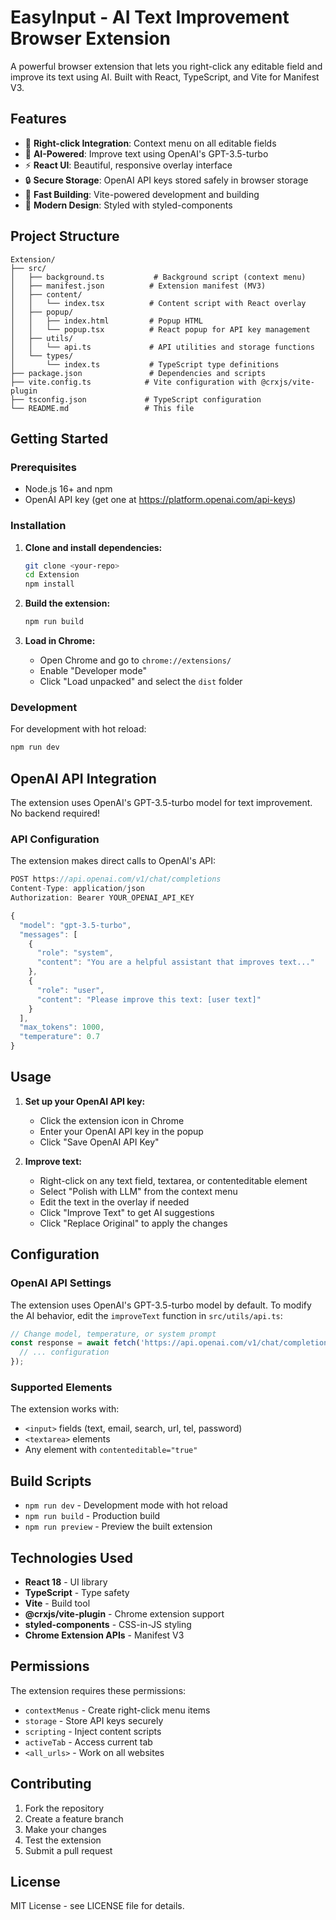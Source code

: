 # EasyInput - AI Text Improvement Browser Extension

A powerful browser extension that lets you right-click any editable field and improve its text using AI. Built with React, TypeScript, and Vite for Manifest V3.

## Features

- 🎯 **Right-click Integration**: Context menu on all editable fields
- 🤖 **AI-Powered**: Improve text using OpenAI's GPT-3.5-turbo
- ⚡ **React UI**: Beautiful, responsive overlay interface
- 🔒 **Secure Storage**: OpenAI API keys stored safely in browser storage
- 🚀 **Fast Building**: Vite-powered development and building
- 📱 **Modern Design**: Styled with styled-components

## Project Structure

```
Extension/
├── src/
│   ├── background.ts           # Background script (context menu)
│   ├── manifest.json          # Extension manifest (MV3)
│   ├── content/
│   │   └── index.tsx          # Content script with React overlay
│   ├── popup/
│   │   ├── index.html         # Popup HTML
│   │   └── popup.tsx          # React popup for API key management
│   ├── utils/
│   │   └── api.ts             # API utilities and storage functions
│   └── types/
│       └── index.ts           # TypeScript type definitions
├── package.json               # Dependencies and scripts
├── vite.config.ts            # Vite configuration with @crxjs/vite-plugin
├── tsconfig.json             # TypeScript configuration
└── README.md                 # This file
```

## Getting Started

### Prerequisites

- Node.js 16+ and npm
- OpenAI API key (get one at https://platform.openai.com/api-keys)

### Installation

1. **Clone and install dependencies:**
   ```bash
   git clone <your-repo>
   cd Extension
   npm install
   ```

2. **Build the extension:**
   ```bash
   npm run build
   ```

3. **Load in Chrome:**
   - Open Chrome and go to `chrome://extensions/`
   - Enable "Developer mode"
   - Click "Load unpacked" and select the `dist` folder

### Development

For development with hot reload:
```bash
npm run dev
```

## OpenAI API Integration

The extension uses OpenAI's GPT-3.5-turbo model for text improvement. No backend required!

### API Configuration

The extension makes direct calls to OpenAI's API:

```typescript
POST https://api.openai.com/v1/chat/completions
Content-Type: application/json
Authorization: Bearer YOUR_OPENAI_API_KEY

{
  "model": "gpt-3.5-turbo",
  "messages": [
    {
      "role": "system",
      "content": "You are a helpful assistant that improves text..."
    },
    {
      "role": "user", 
      "content": "Please improve this text: [user text]"
    }
  ],
  "max_tokens": 1000,
  "temperature": 0.7
}
```

## Usage

1. **Set up your OpenAI API key:**
   - Click the extension icon in Chrome
   - Enter your OpenAI API key in the popup
   - Click "Save OpenAI API Key"

2. **Improve text:**
   - Right-click on any text field, textarea, or contenteditable element
   - Select "Polish with LLM" from the context menu
   - Edit the text in the overlay if needed
   - Click "Improve Text" to get AI suggestions
   - Click "Replace Original" to apply the changes

## Configuration

### OpenAI API Settings

The extension uses OpenAI's GPT-3.5-turbo model by default. To modify the AI behavior, edit the `improveText` function in `src/utils/api.ts`:

```typescript
// Change model, temperature, or system prompt
const response = await fetch('https://api.openai.com/v1/chat/completions', {
  // ... configuration
});
```

### Supported Elements

The extension works with:
- `<input>` fields (text, email, search, url, tel, password)
- `<textarea>` elements
- Any element with `contenteditable="true"`

## Build Scripts

- `npm run dev` - Development mode with hot reload
- `npm run build` - Production build
- `npm run preview` - Preview the built extension

## Technologies Used

- **React 18** - UI library
- **TypeScript** - Type safety
- **Vite** - Build tool
- **@crxjs/vite-plugin** - Chrome extension support
- **styled-components** - CSS-in-JS styling
- **Chrome Extension APIs** - Manifest V3

## Permissions

The extension requires these permissions:
- `contextMenus` - Create right-click menu items
- `storage` - Store API keys securely
- `scripting` - Inject content scripts
- `activeTab` - Access current tab
- `<all_urls>` - Work on all websites

## Contributing

1. Fork the repository
2. Create a feature branch
3. Make your changes
4. Test the extension
5. Submit a pull request

## License

MIT License - see LICENSE file for details. 